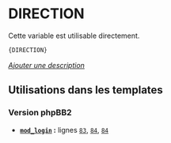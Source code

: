 # DIRECTION


Cette variable est utilisable directement.

```html
{DIRECTION}
```

[*Ajouter une description*](https://fa-tvars.appspot.com/var/DIRECTION)

## Utilisations dans les templates

### Version phpBB2
* __[`mod_login`](../tpl/var/subsilver/mod_login.md#readme) :__ lignes [`83`](../tpl/src/subsilver/mod_login.tpl#L83), [`84`](../tpl/src/subsilver/mod_login.tpl#L84), [`84`](../tpl/src/subsilver/mod_login.tpl#L84)